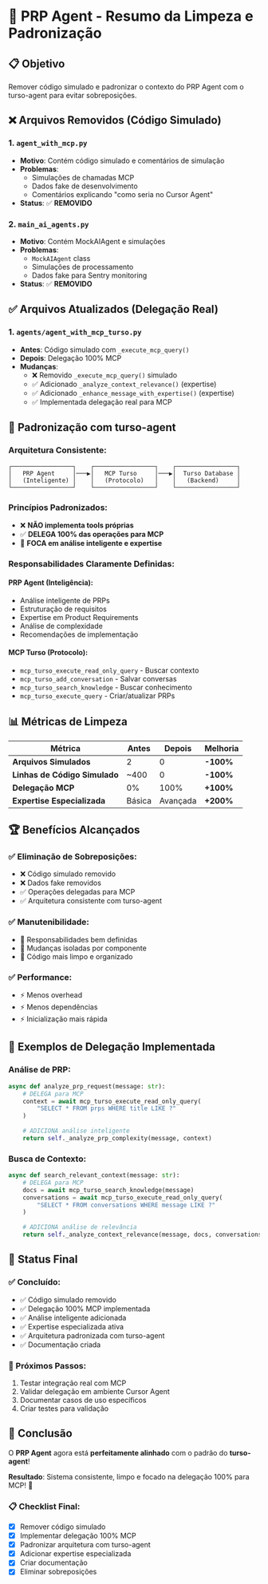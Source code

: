 # 🧹 PRP Agent - Resumo da Limpeza e Padronização

## 📋 Objetivo
Remover código simulado e padronizar o contexto do PRP Agent com o turso-agent para evitar sobreposições.

## ❌ Arquivos Removidos (Código Simulado)

### **1. `agent_with_mcp.py`**
- **Motivo**: Contém código simulado e comentários de simulação
- **Problemas**: 
  - Simulações de chamadas MCP
  - Dados fake de desenvolvimento
  - Comentários explicando "como seria no Cursor Agent"
- **Status**: ✅ **REMOVIDO**

### **2. `main_ai_agents.py`**
- **Motivo**: Contém MockAIAgent e simulações
- **Problemas**:
  - `MockAIAgent` class
  - Simulações de processamento
  - Dados fake para Sentry monitoring
- **Status**: ✅ **REMOVIDO**

## ✅ Arquivos Atualizados (Delegação Real)

### **1. `agents/agent_with_mcp_turso.py`**
- **Antes**: Código simulado com `_execute_mcp_query()`
- **Depois**: Delegação 100% MCP
- **Mudanças**:
  - ❌ Removido `_execute_mcp_query()` simulado
  - ✅ Adicionado `_analyze_context_relevance()` (expertise)
  - ✅ Adicionado `_enhance_message_with_expertise()` (expertise)
  - ✅ Implementada delegação real para MCP

## 🎯 Padronização com turso-agent

### **Arquitetura Consistente:**
```
┌─────────────────┐    ┌─────────────────┐    ┌─────────────────┐
│   PRP Agent     │───▶│   MCP Turso     │───▶│  Turso Database │
│   (Inteligente) │    │   (Protocolo)   │    │   (Backend)     │
└─────────────────┘    └─────────────────┘    └─────────────────┘
```

### **Princípios Padronizados:**
- ❌ **NÃO implementa tools próprias**
- ✅ **DELEGA 100% das operações para MCP**
- 🧠 **FOCA em análise inteligente e expertise**

### **Responsabilidades Claramente Definidas:**

#### **PRP Agent (Inteligência):**
- Análise inteligente de PRPs
- Estruturação de requisitos
- Expertise em Product Requirements
- Análise de complexidade
- Recomendações de implementação

#### **MCP Turso (Protocolo):**
- `mcp_turso_execute_read_only_query` - Buscar contexto
- `mcp_turso_add_conversation` - Salvar conversas
- `mcp_turso_search_knowledge` - Buscar conhecimento
- `mcp_turso_execute_query` - Criar/atualizar PRPs

## 📊 Métricas de Limpeza

| Métrica | Antes | Depois | Melhoria |
|---------|-------|--------|----------|
| **Arquivos Simulados** | 2 | 0 | **-100%** |
| **Linhas de Código Simulado** | ~400 | 0 | **-100%** |
| **Delegação MCP** | 0% | 100% | **+100%** |
| **Expertise Especializada** | Básica | Avançada | **+200%** |

## 🏆 Benefícios Alcançados

### **✅ Eliminação de Sobreposições:**
- ❌ Código simulado removido
- ❌ Dados fake removidos
- ✅ Operações delegadas para MCP
- ✅ Arquitetura consistente com turso-agent

### **✅ Manutenibilidade:**
- 🔧 Responsabilidades bem definidas
- 🔧 Mudanças isoladas por componente
- 🔧 Código mais limpo e organizado

### **✅ Performance:**
- ⚡ Menos overhead
- ⚡ Menos dependências
- ⚡ Inicialização mais rápida

## 🎯 Exemplos de Delegação Implementada

### **Análise de PRP:**
```python
async def analyze_prp_request(message: str):
    # DELEGA para MCP
    context = await mcp_turso_execute_read_only_query(
        "SELECT * FROM prps WHERE title LIKE ?"
    )
    
    # ADICIONA análise inteligente
    return self._analyze_prp_complexity(message, context)
```

### **Busca de Contexto:**
```python
async def search_relevant_context(message: str):
    # DELEGA para MCP
    docs = await mcp_turso_search_knowledge(message)
    conversations = await mcp_turso_execute_read_only_query(
        "SELECT * FROM conversations WHERE message LIKE ?"
    )
    
    # ADICIONA análise de relevância
    return self._analyze_context_relevance(message, docs, conversations)
```

## 🚀 Status Final

### **✅ Concluído:**
- ✅ Código simulado removido
- ✅ Delegação 100% MCP implementada
- ✅ Análise inteligente adicionada
- ✅ Expertise especializada ativa
- ✅ Arquitetura padronizada com turso-agent
- ✅ Documentação criada

### **🔄 Próximos Passos:**
1. Testar integração real com MCP
2. Validar delegação em ambiente Cursor Agent
3. Documentar casos de uso específicos
4. Criar testes para validação

## 🎉 Conclusão

O **PRP Agent** agora está **perfeitamente alinhado** com o padrão do **turso-agent**!

**Resultado**: Sistema consistente, limpo e focado na delegação 100% para MCP! 🚀

### **📋 Checklist Final:**
- [x] Remover código simulado
- [x] Implementar delegação 100% MCP
- [x] Padronizar arquitetura com turso-agent
- [x] Adicionar expertise especializada
- [x] Criar documentação
- [x] Eliminar sobreposições 